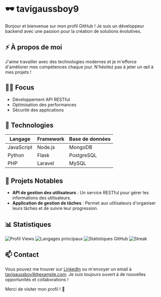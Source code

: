 # 🕶️ tavigaussboy9

Bonjour et bienvenue sur mon profil GitHub ! Je suis un développeur backend avec une passion pour la création de solutions évolutives.

## ⚡ À propos de moi
J'aime travailler avec des technologies modernes et je m'efforce d'améliorer mes compétences chaque jour. N'hésitez pas à jeter un œil à mes projets !

## 👨‍💻 Focus
- Développement API RESTful
- Optimisation des performances
- Sécurité des applications

## 🔧 Technologies
| Langage     | Framework     | Base de données          |
|-------------|---------------|--------------------------|
| JavaScript  | Node.js       | MongoDB                  |
| Python      | Flask         | PostgreSQL               |
| PHP         | Laravel       | MySQL                    |

## 🌟 Projets Notables
- **API de gestion des utilisateurs** : Un service RESTful pour gérer les informations des utilisateurs.
- **Application de gestion de tâches** : Permet aux utilisateurs d'organiser leurs tâches et de suivre leur progression.

## 📊 Statistiques
![Profil Views](https://komarev.com/ghpvc/?username=tavigaussboy9&label=Profile%20Views&color=blue&style=flat)
![Langages principaux](https://github-readme-stats.vercel.app/api/top-langs/?username=tavigaussboy9&layout=compact&theme=radical)
![Statistiques GitHub](https://github-readme-stats.vercel.app/api?username=tavigaussboy9&show_icons=true&theme=radical)
![Streak](https://streak-stats.demolab.com/?user=tavigaussboy9&theme=radical)

## 📫 Contact
Vous pouvez me trouver sur [LinkedIn](https://www.linkedin.com/in/tavigaussboy9) ou m'envoyer un email à tavigaussboy9@example.com. Je suis toujours ouvert à de nouvelles opportunités et collaborations !

Merci de visiter mon profil ! 🌟